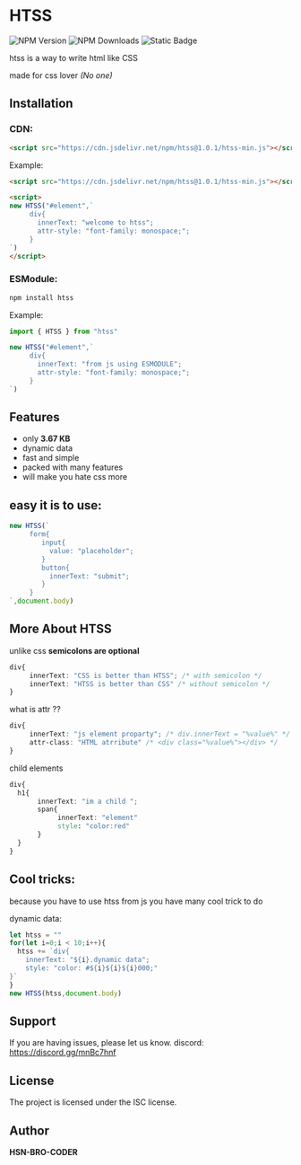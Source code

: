 # HTSS
![NPM Version](https://img.shields.io/npm/v/htss?style=flat)
![NPM Downloads](https://img.shields.io/npm/dt/htss?style=flat)
![Static Badge](https://img.shields.io/badge/size-3.67kb-red)



htss is a way to write html like CSS

made for css lover *(No one)*

Installation
------------
### CDN:
```html
<script src="https://cdn.jsdelivr.net/npm/htss@1.0.1/htss-min.js"></script>
```

Example:
```html
<script src="https://cdn.jsdelivr.net/npm/htss@1.0.1/htss-min.js"></script>

<script>
new HTSS("#element",`
     div{
       innerText: "welcome to htss";
       attr-style: "font-family: monospace;";
     }
`)
</script>
```
### ESModule:
```bash
npm install htss
```
Example:
```js
import { HTSS } from "htss"

new HTSS("#element",`
     div{
       innerText: "from js using ESMODULE";
       attr-style: "font-family: monospace;";
     }
`)
```
Features
--------

- only **3.67 KB**
- dynamic data
- fast and simple
- packed with many features
- will make you hate css more

easy it is to use:
-------
```js
new HTSS(`
     form{
        input{
          value: "placeholder";
        }
        button{
          innerText: "submit";
        }
     }
`,document.body)
```


More About HTSS
----------
unlike css **semicolons are optional**
```css
div{
     innerText: "CSS is better than HTSS"; /* with semicolon */
     innerText: "HTSS is better than CSS" /* without semicolon */
}
```
what is attr ??
```css
div{
     innerText: "js element proparty"; /* div.innerText = "%value%" */
     attr-class: "HTML atrribute" /* <div class="%value%"></div> */
}
```
child elements
```css
div{
  h1{
       innerText: "im a child ";
       span{
            innerText: "element"
            style: "color:red"
       }
  }
}
```
Cool tricks:
-------
because you have to use htss from js you have many cool trick to do

dynamic data:
```js
let htss = ""
for(let i=0;i < 10;i++){
  htss += `div{
    innerText: "${i}.dynamic data"; 
    style: "color: #${i}${i}${i}000;"
}`
}
new HTSS(htss,document.body)
```

Support
-------

If you are having issues, please let us know.
discord: https://discord.gg/mnBc7hnf


License
-------

The project is licensed under the ISC license.

Author
-------

**HSN-BRO-CODER**

